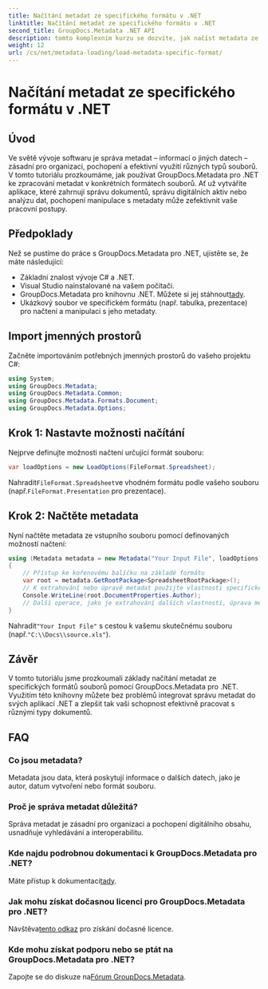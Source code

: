 ```yaml
---
title: Načítání metadat ze specifického formátu v .NET
linktitle: Načítání metadat ze specifického formátu v .NET
second_title: GroupDocs.Metadata .NET API
description: tomto komplexním kurzu se dozvíte, jak načíst metadata ze specifických formátů souborů pomocí GroupDocs.Metadata for .NET.
weight: 12
url: /cs/net/metadata-loading/load-metadata-specific-format/
---
```


# Načítání metadat ze specifického formátu v .NET

## Úvod
Ve světě vývoje softwaru je správa metadat – informací o jiných datech – zásadní pro organizaci, pochopení a efektivní využití různých typů souborů. V tomto tutoriálu prozkoumáme, jak používat GroupDocs.Metadata pro .NET ke zpracování metadat v konkrétních formátech souborů. Ať už vytváříte aplikace, které zahrnují správu dokumentů, správu digitálních aktiv nebo analýzu dat, pochopení manipulace s metadaty může zefektivnit vaše pracovní postupy.
## Předpoklady
Než se pustíme do práce s GroupDocs.Metadata pro .NET, ujistěte se, že máte následující:
- Základní znalost vývoje C# a .NET.
- Visual Studio nainstalované na vašem počítači.
-  GroupDocs.Metadata pro knihovnu .NET. Můžete si jej stáhnout[tady](https://releases.groupdocs.com/metadata/net/).
- Ukázkový soubor ve specifickém formátu (např. tabulka, prezentace) pro načtení a manipulaci s jeho metadaty.

## Import jmenných prostorů
Začněte importováním potřebných jmenných prostorů do vašeho projektu C#:
```csharp
using System;
using GroupDocs.Metadata;
using GroupDocs.Metadata.Common;
using GroupDocs.Metadata.Formats.Document;
using GroupDocs.Metadata.Options;
```

## Krok 1: Nastavte možnosti načítání
Nejprve definujte možnosti načtení určující formát souboru:
```csharp
var loadOptions = new LoadOptions(FileFormat.Spreadsheet);
```
 Nahradit`FileFormat.Spreadsheet`ve vhodném formátu podle vašeho souboru (např.`FileFormat.Presentation` pro prezentace).
## Krok 2: Načtěte metadata
Nyní načtěte metadata ze vstupního souboru pomocí definovaných možností načtení:
```csharp
using (Metadata metadata = new Metadata("Your Input File", loadOptions))
{
    // Přístup ke kořenovému balíčku na základě formátu
    var root = metadata.GetRootPackage<SpreadsheetRootPackage>();
    // K extrahování nebo úpravě metadat použijte vlastnosti specifické pro daný formát
    Console.WriteLine(root.DocumentProperties.Author);
    // Další operace, jako je extrahování dalších vlastností, úprava metadat atd.
}
```
 Nahradit`"Your Input File"` s cestou k vašemu skutečnému souboru (např.`"C:\\Docs\\source.xls"`).

## Závěr
V tomto tutoriálu jsme prozkoumali základy načítání metadat ze specifických formátů souborů pomocí GroupDocs.Metadata pro .NET. Využitím této knihovny můžete bez problémů integrovat správu metadat do svých aplikací .NET a zlepšit tak vaši schopnost efektivně pracovat s různými typy dokumentů.

## FAQ
### Co jsou metadata?
Metadata jsou data, která poskytují informace o dalších datech, jako je autor, datum vytvoření nebo formát souboru.
### Proč je správa metadat důležitá?
Správa metadat je zásadní pro organizaci a pochopení digitálního obsahu, usnadňuje vyhledávání a interoperabilitu.
### Kde najdu podrobnou dokumentaci k GroupDocs.Metadata pro .NET?
 Máte přístup k dokumentaci[tady](https://tutorials.groupdocs.com/metadata/net/).
### Jak mohu získat dočasnou licenci pro GroupDocs.Metadata pro .NET?
 Návštěva[tento odkaz](https://purchase.groupdocs.com/temporary-license/) pro získání dočasné licence.
### Kde mohu získat podporu nebo se ptát na GroupDocs.Metadata pro .NET?
 Zapojte se do diskuze na[Fórum GroupDocs.Metadata](https://forum.groupdocs.com/c/metadata/14).